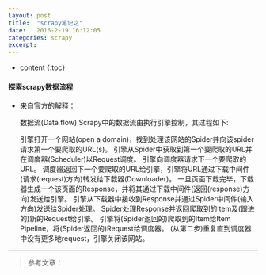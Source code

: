 ```yaml
---
layout: post
title:  "scrapy笔记之"
date:   2016-2-19 16:12:05
categories: scrapy 
excerpt: 
---
```


* content
{:toc}

#### 探索scrapy数据流程

* 来自官方的解释：

    数据流(Data flow)
    Scrapy中的数据流由执行引擎控制，其过程如下:

    引擎打开一个网站(open a domain)，找到处理该网站的Spider并向该spider请求第一个要爬取的URL(s)。
    引擎从Spider中获取到第一个要爬取的URL并在调度器(Scheduler)以Request调度。
    引擎向调度器请求下一个要爬取的URL。
    调度器返回下一个要爬取的URL给引擎，引擎将URL通过下载中间件(请求(request)方向)转发给下载器(Downloader)。
    一旦页面下载完毕，下载器生成一个该页面的Response，并将其通过下载中间件(返回(response)方向)发送给引擎。
    引擎从下载器中接收到Response并通过Spider中间件(输入方向)发送给Spider处理。
    Spider处理Response并返回爬取到的Item及(跟进的)新的Request给引擎。
    引擎将(Spider返回的)爬取到的Item给Item Pipeline，将(Spider返回的)Request给调度器。
    (从第二步)重复直到调度器中没有更多地request，引擎关闭该网站。
        
---

> 参考文章：